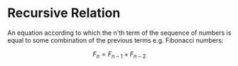 # Recursive Relation

An equation according to which the n'th term of the sequence of numbers is equal to some combination of the previous terms e.g. Fibonacci numbers:

$$
F_{n} = F_{n-1} + F_{n-2}
$$
